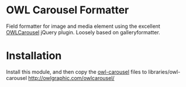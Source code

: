 OWL Carousel Formatter
===

Field formatter for image and media element using the excellent [OWLCarousel](http://owlgraphic.com/owlcarousel/) jQuery plugin.
Loosely based on galleryformatter.

Installation
====
Install this module, and then copy the [owl-carousel](http://owlgraphic.com/owlcarousel/) files to libraries/owl-carousel
http://owlgraphic.com/owlcarousel/

